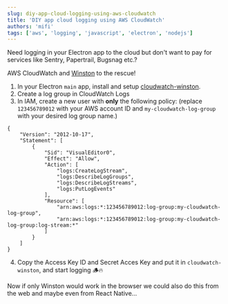 ```yaml
---
slug: diy-app-cloud-logging-using-aws-cloudwatch
title: 'DIY app cloud logging using AWS CloudWatch'
authors: 'mifi'
tags: ['aws', 'logging', 'javascript', 'electron', 'nodejs']
---
```


Need logging in your Electron app to the cloud but don't want to pay for services like Sentry, Papertrail, Bugsnag etc.?

<!--truncate-->

AWS CloudWatch and [Winston](https://github.com/winstonjs/winston) to the rescue!

1. In your Electron `main` app, install and setup [cloudwatch-winston](https://github.com/mifi/cloudwatch-winston).
2. Create a log group in CloudWatch Logs
3. In IAM, create a new user with **only** the following policy: (replace `123456789012` with your AWS account ID and `my-cloudwatch-log-group` with your desired log group name.)
```
{
    "Version": "2012-10-17",
    "Statement": [
        {
            "Sid": "VisualEditor0",
            "Effect": "Allow",
            "Action": [
                "logs:CreateLogStream",
                "logs:DescribeLogGroups",
                "logs:DescribeLogStreams",
                "logs:PutLogEvents"
            ],
            "Resource": [
                "arn:aws:logs:*:123456789012:log-group:my-cloudwatch-log-group",
                "arn:aws:logs:*:123456789012:log-group:my-cloudwatch-log-group:log-stream:*"
            ]
        }
    ]
}
```
4. Copy the Access Key ID and Secret Acces Key and put it in `cloudwatch-winston`, and start logging 🪵🔥

Now if only Winston would work in the browser we could also do this from the web and maybe even from React Native...
